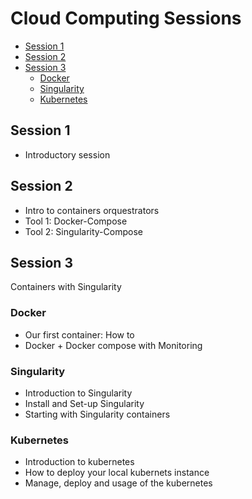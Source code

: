 # Cloud Computing Sessions

  * [Session 1](#session-1)
  * [Session 2](#session-2)
  * [Session 3](#session-3)
    + [Docker](#docker)
    + [Singularity](#singularity)
    + [Kubernetes](#kubernetes)



## Session 1

- Introductory session

## Session 2

- Intro to containers orquestrators
- Tool 1: Docker-Compose
- Tool 2: Singularity-Compose

## Session 3

Containers with Singularity

### Docker

- Our first container: How to
- Docker + Docker compose with Monitoring

### Singularity

- Introduction to Singularity
- Install and Set-up Singularity
- Starting with Singularity containers

### Kubernetes 

- Introduction to kubernetes
- How to deploy your local kubernets instance
- Manage, deploy and usage of the kubernetes
